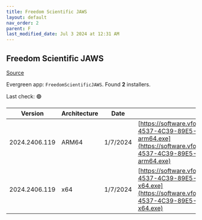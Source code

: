 ```yaml
---
title: Freedom Scientific JAWS
layout: default
nav_order: 2
parent: F
last_modified_date: Jul 3 2024 at 12:31 AM
---
```


## Freedom Scientific JAWS

[Source](https://www.freedomscientific.com/products/software/jaws/)

Evergreen app: `FreedomScientificJAWS`. Found **2** installers.

Last check: 🟢

| Version       | Architecture | Date     | URI                                                                                                                                                                                                                                                                      |
| ------------- | ------------ | -------- | ------------------------------------------------------------------------------------------------------------------------------------------------------------------------------------------------------------------------------------------------------------------------ |
| 2024.2406.119 | ARM64        | 1/7/2024 | [https://software.vfo.digital/JAWS/2024/2024.2406.119.400/795B745E-4537-4C39-89E5-365E37D60E33/J2024.2406.119.400-Offline-arm64.exe](https://software.vfo.digital/JAWS/2024/2024.2406.119.400/795B745E-4537-4C39-89E5-365E37D60E33/J2024.2406.119.400-Offline-arm64.exe) |
| 2024.2406.119 | x64          | 1/7/2024 | [https://software.vfo.digital/JAWS/2024/2024.2406.119.400/795B745E-4537-4C39-89E5-365E37D60E33/J2024.2406.119.400-Offline-x64.exe](https://software.vfo.digital/JAWS/2024/2024.2406.119.400/795B745E-4537-4C39-89E5-365E37D60E33/J2024.2406.119.400-Offline-x64.exe)     |
